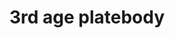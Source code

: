 ---
layout: item
title: 3rd age platebody
item-id: 10348
datatable: true
id: 10348
name: "3rd age platebody"
members: true
lowalch: 80000
highalch: 120000
examine: "Fabulously ancient armour beaten from magical silver."
monsters:
  - id: 8633
    name: "The Mimic"
    members: true
    combat_level: 186
    wiki_url: "https://oldschool.runescape.wiki/w/The_Mimic"
    drops:
      - quantity: "1"
        rarity: 0.00019069412662090009
    image: "https://oldschool.runescape.wiki/images/thumb/f/f3/The_Mimic.png/250px-The_Mimic.png?b45f4"
---